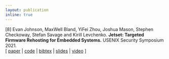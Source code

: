 ```yaml
---
layout: publication
inline: true
---
```

<tr valign="top">
<td class="bibtexnumber" align="right">
[8]
</td>
<td class="bibtexitem">
Evan Johnson, MaxWell Bland, YiFei Zhou, Joshua Mason, Stephen Checkoway, Stefan Savage and
Kirill Levchenko.
<b>Jetset: Targeted Firmware Rehosting for Embedded Systems.</b>
USENIX Security Symposium 2021. <br> 
[ 
<a href="https://www.usenix.org/system/files/sec21-johnson.pdf">paper</a>
 | 
<a href="https://github.com/aerosec/jetset">code</a>
 | 
<a href="/files/jetset.bib.html">bibtex</a>
 |
<a href="https://www.usenix.org/system/files/sec21_slides_johnson.pdf">slides</a>
 |
<a href="https://www.youtube.com/watch?v=xp3gTOS0Zq8">video</a>
]

</td>
</tr>
